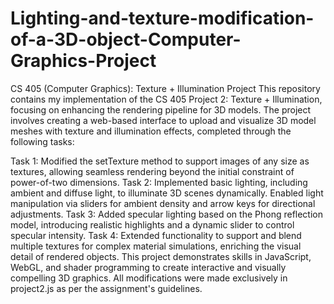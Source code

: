 # Lighting-and-texture-modification-of-a-3D-object-Computer-Graphics-Project

CS 405 (Computer Graphics): Texture + Illumination Project
This repository contains my implementation of the CS 405 Project 2: Texture + Illumination, focusing on enhancing the rendering pipeline for 3D models. The project involves creating a web-based interface to upload and visualize 3D model meshes with texture and illumination effects, completed through the following tasks:

Task 1: Modified the setTexture method to support images of any size as textures, allowing seamless rendering beyond the initial constraint of power-of-two dimensions.
Task 2: Implemented basic lighting, including ambient and diffuse light, to illuminate 3D scenes dynamically. Enabled light manipulation via sliders for ambient density and arrow keys for directional adjustments.
Task 3: Added specular lighting based on the Phong reflection model, introducing realistic highlights and a dynamic slider to control specular intensity.
Task 4: Extended functionality to support and blend multiple textures for complex material simulations, enriching the visual detail of rendered objects.
This project demonstrates skills in JavaScript, WebGL, and shader programming to create interactive and visually compelling 3D graphics. All modifications were made exclusively in project2.js as per the assignment's guidelines.
